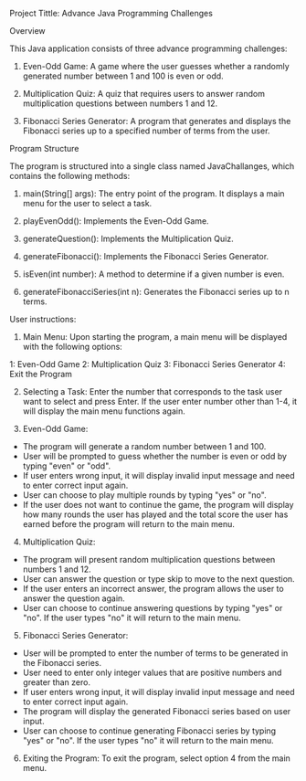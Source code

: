 Project Tittle: Advance Java Programming Challenges

Overview

This Java application consists of three advance programming challenges:

1. Even-Odd Game: A game where the user guesses whether a randomly generated number between 1 and 100 is even or odd.

2. Multiplication Quiz: A quiz that requires users to answer random multiplication questions between numbers 1 and 12.

3. Fibonacci Series Generator: A program that generates and displays the Fibonacci series up to a specified number of terms from the user.


Program Structure

The program is structured into a single class named JavaChallanges, which contains the following methods:

1. main(String[] args): The entry point of the program. It displays a main menu for the user to select a task.

2. playEvenOdd(): Implements the Even-Odd Game.

3. generateQuestion(): Implements the Multiplication Quiz.

4. generateFibonacci(): Implements the Fibonacci Series Generator.

5. isEven(int number): A method to determine if a given number is even.

6. generateFibonacciSeries(int n): Generates the Fibonacci series up to n terms.


User instructions:

1) Main Menu: Upon starting the program, a main menu will be displayed with the following options:

1: Even-Odd Game
2: Multiplication Quiz
3: Fibonacci Series Generator
4: Exit the Program


2) Selecting a Task: Enter the number that corresponds to the task user want to select and press Enter. If the user enter number other than 1-4, it will display the main menu functions again.

3) Even-Odd Game:

- The program will generate a random number between 1 and 100.
- User will be prompted to guess whether the number is even or odd by typing "even" or "odd". 
- If user enters wrong input, it will display invalid input message and need to enter correct input again.
- User can choose to play multiple rounds by typing "yes" or "no".
- If the user does not want to continue the game, the program will display how many rounds the user has played and the total score the user has earned before the program will return to the main menu.


4) Multiplication Quiz:

- The program will present random multiplication questions between numbers 1 and 12.
- User can answer the question or type skip to move to the next question.
- If the user enters an incorrect answer, the program allows the user to answer the question again.
- User can choose to continue answering questions by typing "yes" or "no". If the user types "no" it will return to the main menu.


5) Fibonacci Series Generator:

- User will be prompted to enter the number of terms to be generated in the Fibonacci series.
- User need to enter only integer values ​​that are positive numbers and greater than zero.
- If user enters wrong input, it will display invalid input message and need to enter correct input again.
- The program will display the generated Fibonacci series based on user input.
- User can choose to continue generating Fibonacci series by typing "yes" or "no". If the user types "no" it will return to the main menu.
 

6) Exiting the Program: To exit the program, select option 4 from the main menu.




